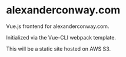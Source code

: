 # alexanderconway.com
Vue.js frontend for alexanderconway.com.

Initialized via the Vue-CLI webpack template.

This will be a static site hosted on AWS S3.
